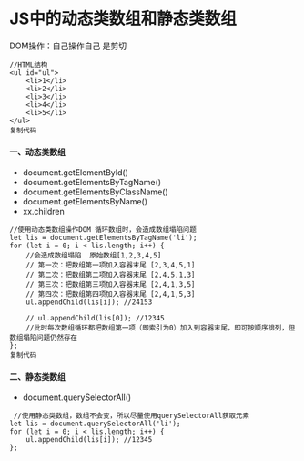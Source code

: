 # JS中的动态类数组和静态类数组

DOM操作：自己操作自己 是剪切

```
//HTML结构
<ul id="ul">
    <li>1</li>
    <li>2</li>
    <li>3</li>
    <li>4</li>
    <li>5</li>
</ul>
复制代码
```

#### 一、动态类数组

- document.getElementById()
- document.getElementsByTagName()
- document.getElementsByClassName()
- document.getElementsByName()
- xx.children

```
//使用动态类数组操作DOM 循环数组时，会造成数组塌陷问题
let lis = document.getElementsByTagName('li');
for (let i = 0; i < lis.length; i++) {
    //会造成数组塌陷  原始数组[1,2,3,4,5]
    // 第一次：把数组第一项加入容器末尾 [2,3,4,5,1]
    // 第二次：把数组第二项加入容器末尾 [2,4,5,1,3]
    // 第三次：把数组第三项加入容器末尾 [2,4,1,3,5]
    // 第四次：把数组第四项加入容器末尾 [2,4,1,5,3]
    ul.appendChild(lis[i]); //24153 
    
    // ul.appendChild(lis[0]); //12345 
    //此时每次数组循环都把数组第一项（即索引为0）加入到容器末尾，即可按顺序排列，但数组塌陷问题仍然存在
};
复制代码
```

#### 二、静态类数组

- document.querySelectorAll()

```
 //使用静态类数组，数组不会变，所以尽量使用querySelectorAll获取元素
let lis = document.querySelectorAll('li');
for (let i = 0; i < lis.length; i++) {
    ul.appendChild(lis[i]); //12345
};
```